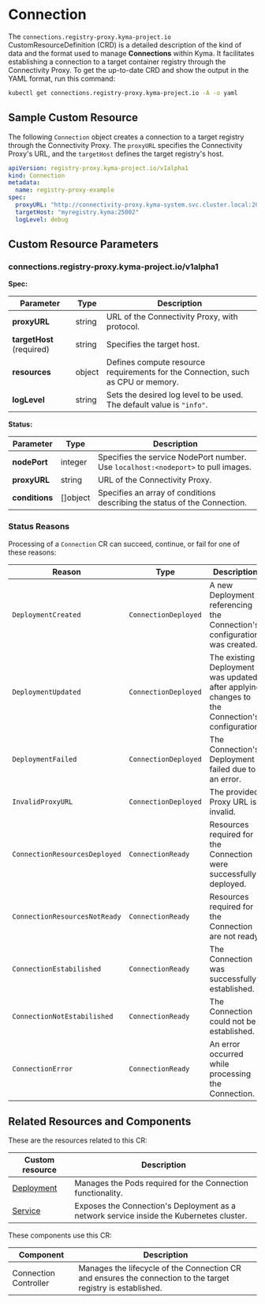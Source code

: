 # Connection   

The `connections.registry-proxy.kyma-project.io` CustomResourceDefinition (CRD) is a detailed description of the kind of data and the format used to manage **Connections** within Kyma. It facilitates establishing a connection to a target container registry through the Connectivity Proxy. To get the up-to-date CRD and show the output in the YAML format, run this command:

```bash
kubectl get connections.registry-proxy.kyma-project.io -A -o yaml
```

## Sample Custom Resource

The following `Connection` object creates a connection to a target registry through the Connectivity Proxy. The `proxyURL` specifies the Connectivity Proxy's URL, and the `targetHost` defines the target registry's host.

```yaml
apiVersion: registry-proxy.kyma-project.io/v1alpha1
kind: Connection
metadata:
  name: registry-proxy-example
spec:
  proxyURL: "http://connectivity-proxy.kyma-system.svc.cluster.local:20003"
  targetHost: "myregistry.kyma:25002"
  logLevel: debug
```

## Custom Resource Parameters
<!-- TABLE-START -->
### connections.registry-proxy.kyma-project.io/v1alpha1

**Spec:**

| Parameter                 | Type | Description                                                                      |
|---------------------------| ----------- |----------------------------------------------------------------------------------|
| **proxyURL**              | string                         | URL of the Connectivity Proxy, with protocol.                                    |
| **targetHost** (required) | string                         | Specifies the target host.                                                       |
| **resources**             | object                         | Defines compute resource requirements for the Connection, such as CPU or memory. |
| **logLevel**              | string                         | Sets the desired log level to be used. The default value is `"info"`.            |

**Status:**

| Parameter | Type | Description                                                                       |
| ---- | ----------- |-----------------------------------------------------------------------------------|
| **nodePort**       | integer                        | Specifies the service NodePort number. Use `localhost:<nodeport>` to pull images. |
| **proxyURL**       | string                         | URL of the Connectivity Proxy.                                                    |
| **conditions**     | \[\]object                    | Specifies an array of conditions describing the status of the Connection.         |

<!-- TABLE-END -->

### Status Reasons

Processing of a `Connection` CR can succeed, continue, or fail for one of these reasons:

| Reason                           | Type                 | Description                                                                                     |
| -------------------------------- | -------------------- | ----------------------------------------------------------------------------------------------- |
| `DeploymentCreated`              | `ConnectionDeployed` | A new Deployment referencing the Connection's configuration was created.                       |
| `DeploymentUpdated`              | `ConnectionDeployed` | The existing Deployment was updated after applying changes to the Connection's configuration.  |
| `DeploymentFailed`               | `ConnectionDeployed` | The Connection's Deployment failed due to an error.                                            |
| `InvalidProxyURL`                | `ConnectionDeployed` | The provided Proxy URL is invalid.                                                             |
| `ConnectionResourcesDeployed`    | `ConnectionReady`    | Resources required for the Connection were successfully deployed.                              |
| `ConnectionResourcesNotReady`    | `ConnectionReady`    | Resources required for the Connection are not ready.                                           |
| `ConnectionEstabilished`         | `ConnectionReady`    | The Connection was successfully established.                                                   |
| `ConnectionNotEstabilished`      | `ConnectionReady`    | The Connection could not be established.                                                       |
| `ConnectionError`                | `ConnectionReady`    | An error occurred while processing the Connection.                                             |

## Related Resources and Components

These are the resources related to this CR:

| Custom resource                                                                                              | Description                                                                             |
| ----------------------------------------------------------------------------------------------------- |-----------------------------------------------------------------------------------------|
| [Deployment](https://kubernetes.io/docs/concepts/workloads/controllers/deployment/)                   | Manages the Pods required for the Connection functionality.                             |
| [Service](https://kubernetes.io/docs/concepts/services-networking/service/)                           | Exposes the Connection's Deployment as a network service inside the Kubernetes cluster. |

These components use this CR:

| Component           | Description                                                                                                  |
|---------------------| ------------------------------------------------------------------------------------------------------------ |
| Connection Controller | Manages the lifecycle of the Connection CR and ensures the connection to the target registry is established. |
